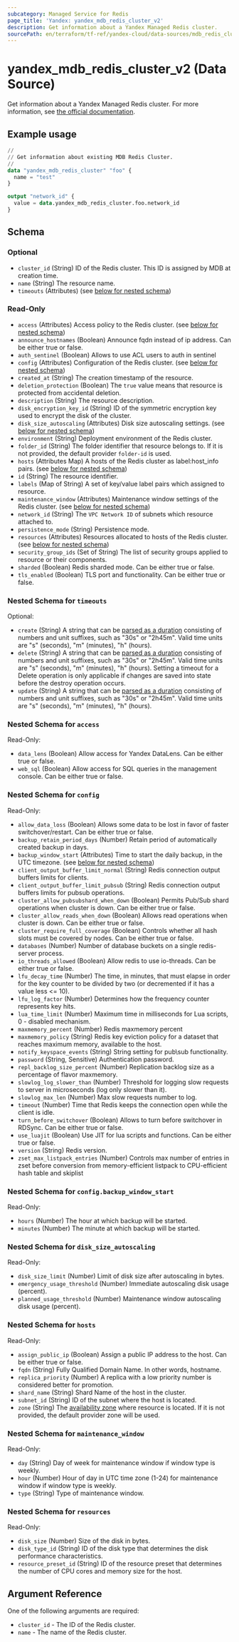 ```yaml
---
subcategory: Managed Service for Redis
page_title: 'Yandex: yandex_mdb_redis_cluster_v2'
description: Get information about a Yandex Managed Redis cluster.
sourcePath: en/terraform/tf-ref/yandex-cloud/data-sources/mdb_redis_cluster_v2.md
---
```


# yandex_mdb_redis_cluster_v2 (Data Source)

Get information about a Yandex Managed Redis cluster. For more information,
see [the official documentation](https://cloud.yandex.com/docs/managed-redis/concepts).

## Example usage

```terraform
//
// Get information about existing MDB Redis Cluster.
//
data "yandex_mdb_redis_cluster" "foo" {
  name = "test"
}

output "network_id" {
  value = data.yandex_mdb_redis_cluster.foo.network_id
}
```

<!-- schema generated by tfplugindocs -->
## Schema

### Optional

- `cluster_id` (String) ID of the Redis cluster. This ID is assigned by MDB at creation time.
- `name` (String) The resource name.
- `timeouts` (Attributes) (see [below for nested schema](#nestedatt--timeouts))

### Read-Only

- `access` (Attributes) Access policy to the Redis cluster. (see [below for nested schema](#nestedatt--access))
- `announce_hostnames` (Boolean) Announce fqdn instead of ip address. Can be either true or false.
- `auth_sentinel` (Boolean) Allows to use ACL users to auth in sentinel
- `config` (Attributes) Configuration of the Redis cluster. (see [below for nested schema](#nestedatt--config))
- `created_at` (String) The creation timestamp of the resource.
- `deletion_protection` (Boolean) The `true` value means that resource is protected from accidental deletion.
- `description` (String) The resource description.
- `disk_encryption_key_id` (String) ID of the symmetric encryption key used to encrypt the disk of the cluster.
- `disk_size_autoscaling` (Attributes) Disk size autoscaling settings. (see [below for nested schema](#nestedatt--disk_size_autoscaling))
- `environment` (String) Deployment environment of the Redis cluster.
- `folder_id` (String) The folder identifier that resource belongs to. If it is not provided, the default provider `folder-id` is used.
- `hosts` (Attributes Map) A hosts of the Redis cluster as label:host_info pairs. (see [below for nested schema](#nestedatt--hosts))
- `id` (String) The resource identifier.
- `labels` (Map of String) A set of key/value label pairs which assigned to resource.
- `maintenance_window` (Attributes) Maintenance window settings of the Redis cluster. (see [below for nested schema](#nestedatt--maintenance_window))
- `network_id` (String) The `VPC Network ID` of subnets which resource attached to.
- `persistence_mode` (String) Persistence mode.
- `resources` (Attributes) Resources allocated to hosts of the Redis cluster. (see [below for nested schema](#nestedatt--resources))
- `security_group_ids` (Set of String) The list of security groups applied to resource or their components.
- `sharded` (Boolean) Redis sharded mode. Can be either true or false.
- `tls_enabled` (Boolean) TLS port and functionality. Can be either true or false.

<a id="nestedatt--timeouts"></a>
### Nested Schema for `timeouts`

Optional:

- `create` (String) A string that can be [parsed as a duration](https://pkg.go.dev/time#ParseDuration) consisting of numbers and unit suffixes, such as "30s" or "2h45m". Valid time units are "s" (seconds), "m" (minutes), "h" (hours).
- `delete` (String) A string that can be [parsed as a duration](https://pkg.go.dev/time#ParseDuration) consisting of numbers and unit suffixes, such as "30s" or "2h45m". Valid time units are "s" (seconds), "m" (minutes), "h" (hours). Setting a timeout for a Delete operation is only applicable if changes are saved into state before the destroy operation occurs.
- `update` (String) A string that can be [parsed as a duration](https://pkg.go.dev/time#ParseDuration) consisting of numbers and unit suffixes, such as "30s" or "2h45m". Valid time units are "s" (seconds), "m" (minutes), "h" (hours).


<a id="nestedatt--access"></a>
### Nested Schema for `access`

Read-Only:

- `data_lens` (Boolean) Allow access for Yandex DataLens. Can be either true or false.
- `web_sql` (Boolean) Allow access for SQL queries in the management console. Can be either true or false.


<a id="nestedatt--config"></a>
### Nested Schema for `config`

Read-Only:

- `allow_data_loss` (Boolean) Allows some data to be lost in favor of faster switchover/restart. Can be either true or false.
- `backup_retain_period_days` (Number) Retain period of automatically created backup in days.
- `backup_window_start` (Attributes) Time to start the daily backup, in the UTC timezone. (see [below for nested schema](#nestedatt--config--backup_window_start))
- `client_output_buffer_limit_normal` (String) Redis connection output buffers limits for clients.
- `client_output_buffer_limit_pubsub` (String) Redis connection output buffers limits for pubsub operations.
- `cluster_allow_pubsubshard_when_down` (Boolean) Permits Pub/Sub shard operations when cluster is down. Can be either true or false.
- `cluster_allow_reads_when_down` (Boolean) Allows read operations when cluster is down. Can be either true or false.
- `cluster_require_full_coverage` (Boolean) Controls whether all hash slots must be covered by nodes. Can be either true or false.
- `databases` (Number) Number of database buckets on a single redis-server process.
- `io_threads_allowed` (Boolean) Allow redis to use io-threads. Can be either true or false.
- `lfu_decay_time` (Number) The time, in minutes, that must elapse in order for the key counter to be divided by two (or decremented if it has a value less <= 10).
- `lfu_log_factor` (Number) Determines how the frequency counter represents key hits.
- `lua_time_limit` (Number) Maximum time in milliseconds for Lua scripts, 0 - disabled mechanism.
- `maxmemory_percent` (Number) Redis maxmemory percent
- `maxmemory_policy` (String) Redis key eviction policy for a dataset that reaches maximum memory, available to the host.
- `notify_keyspace_events` (String) String setting for pub\sub functionality.
- `password` (String, Sensitive) Authentication password.
- `repl_backlog_size_percent` (Number) Replication backlog size as a percentage of flavor maxmemory.
- `slowlog_log_slower_than` (Number) Threshold for logging slow requests to server in microseconds (log only slower than it).
- `slowlog_max_len` (Number) Max slow requests number to log.
- `timeout` (Number) Time that Redis keeps the connection open while the client is idle.
- `turn_before_switchover` (Boolean) Allows to turn before switchover in RDSync. Can be either true or false.
- `use_luajit` (Boolean) Use JIT for lua scripts and functions. Can be either true or false.
- `version` (String) Redis version.
- `zset_max_listpack_entries` (Number) Controls max number of entries in zset before conversion from memory-efficient listpack to CPU-efficient hash table and skiplist

<a id="nestedatt--config--backup_window_start"></a>
### Nested Schema for `config.backup_window_start`

Read-Only:

- `hours` (Number) The hour at which backup will be started.
- `minutes` (Number) The minute at which backup will be started.



<a id="nestedatt--disk_size_autoscaling"></a>
### Nested Schema for `disk_size_autoscaling`

Read-Only:

- `disk_size_limit` (Number) Limit of disk size after autoscaling in bytes.
- `emergency_usage_threshold` (Number) Immediate autoscaling disk usage (percent).
- `planned_usage_threshold` (Number) Maintenance window autoscaling disk usage (percent).


<a id="nestedatt--hosts"></a>
### Nested Schema for `hosts`

Read-Only:

- `assign_public_ip` (Boolean) Assign a public IP address to the host. Can be either true or false.
- `fqdn` (String) Fully Qualified Domain Name. In other words, hostname.
- `replica_priority` (Number) A replica with a low priority number is considered better for promotion.
- `shard_name` (String) Shard Name of the host in the cluster.
- `subnet_id` (String) ID of the subnet where the host is located.
- `zone` (String) The [availability zone](https://yandex.cloud/docs/overview/concepts/geo-scope) where resource is located. If it is not provided, the default provider zone will be used.


<a id="nestedatt--maintenance_window"></a>
### Nested Schema for `maintenance_window`

Read-Only:

- `day` (String) Day of week for maintenance window if window type is weekly.
- `hour` (Number) Hour of day in UTC time zone (1-24) for maintenance window if window type is weekly.
- `type` (String) Type of maintenance window.


<a id="nestedatt--resources"></a>
### Nested Schema for `resources`

Read-Only:

- `disk_size` (Number) Size of the disk in bytes.
- `disk_type_id` (String) ID of the disk type that determines the disk performance characteristics.
- `resource_preset_id` (String) ID of the resource preset that determines the number of CPU cores and memory size for the host.

## Argument Reference

One of the following arguments are required:

* `cluster_id` - The ID of the Redis cluster.
* `name` - The name of the Redis cluster.